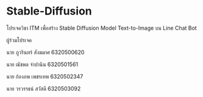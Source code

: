 # Stable-Diffusion
โปรเจควิชา ITM  เพื่อสร้าง Stable Diffusion Model Text-to-Image บน Line Chat Bot



ผู้ร่วมโปรเจค

นาย ภูวรินทร์ สังฆมาศ 6320500620

นาย ณัชพล จำปานิน 6320501561

นาย ก้องภพ เพชรเทพ 6320502347

นาย วรวรรธน์ สวัสดี 6320503092
